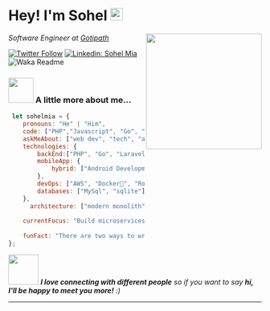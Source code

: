 # Hey! I'm Sohel <a><img src="https://media.giphy.com/media/hvRJCLFzcasrR4ia7z/giphy.gif" width="25px"></a>
<img align='right' src="https://adaickalavan.github.io/assets/images/gophercises_lifting.jpg" width="230">
<p><em>Software Engineer at <a href="https://gotipath.com/">Gotipath</a>
</em></p>

[![Twitter Follow](https://img.shields.io/twitter/follow/sohelcse1999?label=Follow)](https://twitter.com/intent/follow?screen_name=sohelcse1999)
[![Linkedin: Sohel Mia](https://img.shields.io/badge/-sohelmia-blue?style=flat-square&logo=Linkedin&logoColor=white&link=https://www.linkedin.com/in/sohelmia/)](https://www.linkedin.com/in/sohelmia/)
![Waka Readme](https://github.com/anmol098/anmol098/workflows/Waka%20Readme/badge.svg)

### <img src="https://media.giphy.com/media/VgCDAzcKvsR6OM0uWg/giphy.gif" width="50"> A little more about me...  

```js
 let sohelmia = {
    pronouns: "He" | "Him",
    code: ["PHP","Javascript", "Go", "Dart"],
    askMeAbout: ["web dev", "tech", "app dev","backend engineer"],
    technologies: {
        backEnd:["PHP", "Go", "Laravel", "Lumen","Redis"],
        mobileApp: {
            hybrid: ["Android Development", "IOS Development"]
        },
        devOps: ["AWS", "Docker🐳", "Route53", "Nginx"],
        databases: ["MySql", "sqlite"],
    },
      architecture: ["modern monolith","microservices", "domain-driven design)", "design system pattern"],
   
    currentFocus: "Build microserviceses by golang ",
    
    funFact: "There are two ways to write error-free programs; only the third one works"
};
```


<img src="https://media.giphy.com/media/LnQjpWaON8nhr21vNW/giphy.gif" width="60"> <em><b>I love connecting with different people</b> so if you want to say <b>hi, I'll be happy to meet you more!</b> :)</em>

---
